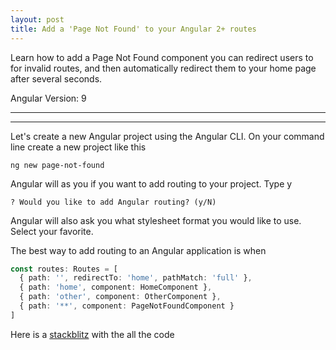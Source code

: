 ```yaml
---
layout: post
title: Add a 'Page Not Found' to your Angular 2+ routes
---
```


Learn how to add a Page Not Found component you can redirect users to for invalid routes, and then automatically redirect them to your home page after several seconds.

Angular Version: 9

----
****

Let's create a new Angular project using the Angular CLI.   On your command line create a new project like this

```
ng new page-not-found
```

Angular will as you if you want to add routing to your project.  Type y

```
? Would you like to add Angular routing? (y/N)
```

Angular will also ask you what stylesheet format you would like to use.   Select your favorite.

The best way to add routing to an Angular application is when
```typescript
const routes: Routes = [
  { path: '', redirectTo: 'home', pathMatch: 'full' },
  { path: 'home', component: HomeComponent },
  { path: 'other', component: OtherComponent },
  { path: '**', component: PageNotFoundComponent }
]
```

Here is a [stackblitz](https://stackblitz.com/edit/angular-ivy-medwvu) with the all the code
